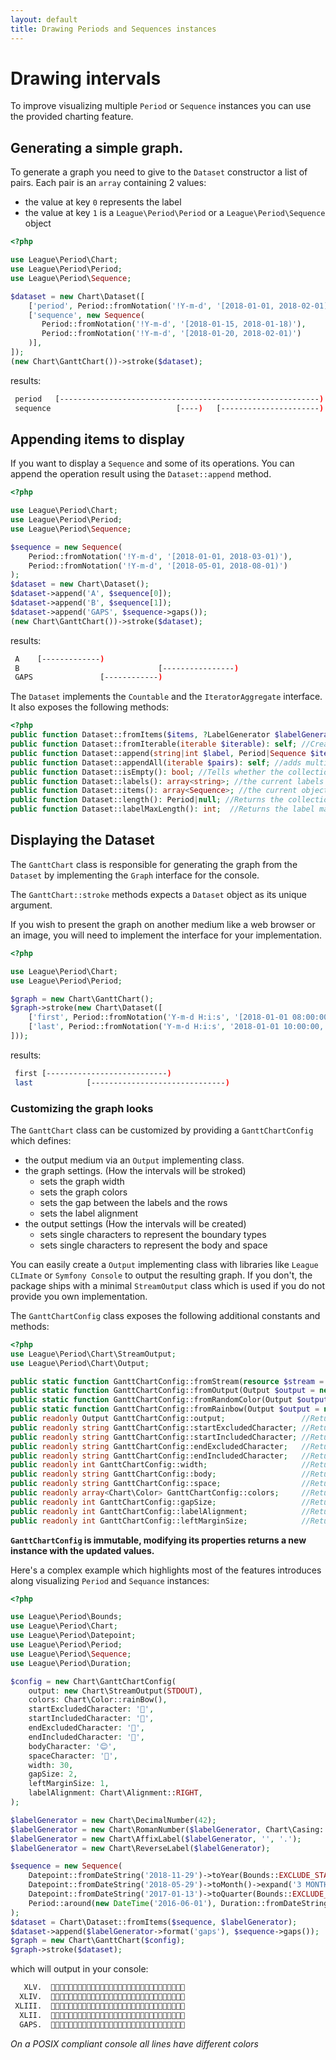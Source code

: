 ```yaml
---
layout: default
title: Drawing Periods and Sequences instances
---
```


# Drawing intervals

To improve visualizing multiple `Period` or `Sequence` instances you can use the provided charting feature. 

## Generating a simple graph.

To generate a graph you need to give to the `Dataset` constructor a list of pairs. Each pair is an `array` containing 2 values:

- the value at key `0` represents the label
- the value at key `1` is a `League\Period\Period` or a `League\Period\Sequence` object 

~~~php
<?php

use League\Period\Chart;
use League\Period\Period;
use League\Period\Sequence;

$dataset = new Chart\Dataset([
    ['period', Period::fromNotation('!Y-m-d', '[2018-01-01, 2018-02-01)')],
    ['sequence', new Sequence(
       Period::fromNotation('!Y-m-d', '[2018-01-15, 2018-01-18)'),
       Period::fromNotation('!Y-m-d', '[2018-01-20, 2018-02-01)')
    )],
]);
(new Chart\GanttChart())->stroke($dataset);
~~~

results:

~~~bash
 period   [----------------------------------------------------------)
 sequence                            [----)   [----------------------)
~~~

## Appending items to display

If you want to display a `Sequence` and some of its operations. You can append the operation result using the `Dataset::append` method.

~~~php
<?php

use League\Period\Chart;
use League\Period\Period;
use League\Period\Sequence;

$sequence = new Sequence(
    Period::fromNotation('!Y-m-d', '[2018-01-01, 2018-03-01)'),
    Period::fromNotation('!Y-m-d', '[2018-05-01, 2018-08-01)')
);
$dataset = new Chart\Dataset();
$dataset->append('A', $sequence[0]);
$dataset->append('B', $sequence[1]);
$dataset->append('GAPS', $sequence->gaps());
(new Chart\GanttChart())->stroke($dataset);
~~~

results:

~~~bash
 A    [-------------)                                                         
 B                               [----------------)
 GAPS               [------------)    
~~~

The `Dataset` implements the `Countable` and the `IteratorAggregate` interface. It also exposes the following methods:

~~~php
<?php
public function Dataset::fromItems($items, ?LabelGenerator $labelGenerator = null): self; //Creates a new Dataset from a collection of Sequence/Periods and a LabelGenerator.
public function Dataset::fromIterable(iterable $iterable): self; //Creates a new Dataset from a generic iterable structure of Sequence/Periods.
public function Dataset::append(string|int $label, Period|Sequence $item): self; //adds multiple pairs at once.
public function Dataset::appendAll(iterable $pairs): self; //adds multiple pairs at once.
public function Dataset::isEmpty(): bool; //Tells whether the collection is empty.
public function Dataset::labels(): array<string>; //the current labels used
public function Dataset::items(): array<Sequence>; //the current objects inside the Dataset
public function Dataset::length(): Period|null; //Returns the collection boundaries or null if it is empty.
public function Dataset::labelMaxLength(): int;  //Returns the label max length.
~~~

## Displaying the Dataset

The `GanttChart` class is responsible for generating the graph from the `Dataset` by implementing the `Graph` interface for the console.

The `GanttChart::stroke` methods expects a `Dataset` object as its unique argument.

If you wish to present the graph on another medium like a web browser or an image, you will need to implement the interface for your implementation.

~~~php
<?php

use League\Period\Chart;
use League\Period\Period;

$graph = new Chart\GanttChart();
$graph->stroke(new Chart\Dataset([
    ['first', Period::fromNotation('Y-m-d H:i:s', '[2018-01-01 08:00:00, 2018-01-01 12:00:00)')],
    ['last', Period::fromNotation('Y-m-d H:i:s', '2018-01-01 10:00:00, 2018-01-01 14:00:00)')],
]));
~~~

results:

~~~bash
 first [---------------------------)
 last            [------------------------------)
~~~

### Customizing the graph looks

The `GanttChart` class can be customized by providing a `GanttChartConfig` which defines:

- the output medium via an `Output` implementing class.
- the graph settings. (How the intervals will be stroked)
    - sets the graph width
    - sets the graph colors
    - sets the gap between the labels and the rows
    - sets the label alignment
- the output settings (How the intervals will be created)
    - sets single characters to represent the boundary types
    - sets single characters to represent the body and space
     
You can easily create a `Output` implementing class with libraries like `League CLImate` or `Symfony Console` 
to output the resulting graph. If you don't, the package ships with a minimal `StreamOutput` class which is used
 if you do not provide you own implementation.

The `GanttChartConfig` class exposes the following additional constants and methods:

~~~php
<?php
use League\Period\Chart\StreamOutput;
use League\Period\Chart\Output;

public static function GanttChartConfig::fromStream(resource $stream = STDOUT);
public static function GanttChartConfig::fromOutput(Output $output = new StreamOutput(STDOUT));
public static function GanttChartConfig::fromRandomColor(Output $output = new StreamOutput(STDOUT)): self
public static function GanttChartConfig::fromRainbow(Output $output = new StreamOutput(STDOUT)): self
public readonly Output GanttChartConfig::output;                 //Returns the Output instance.
public readonly string GanttChartConfig::startExcludedCharacter; //Returns the excluded start block character.
public readonly string GanttChartConfig::startIncludedCharacter; //Returns the included start block character.
public readonly string GanttChartConfig::endExcludedCharacter;   //Returns the excluded end block character.
public readonly string GanttChartConfig::endIncludedCharacter;   //Returns the included end block character.
public readonly int GanttChartConfig::width;                     //Returns the max size width.
public readonly string GanttChartConfig::body;                   //Returns the body block character.
public readonly string GanttChartConfig::space;                  //Returns the space block character.
public readonly array<Chart\Color> GanttChartConfig::colors;     //Returns the selected colors for each row.
public readonly int GanttChartConfig::gapSize;                   //Returns the gap sequence between the label and the line.
public readonly int GanttChartConfig::labelAlignment;            //Returns how label should be aligned.
public readonly int GanttChartConfig::leftMarginSize;            //Returns the margin between the label and the console left side.
~~~

**`GanttChartConfig` is immutable, modifying its properties returns a new instance with the updated values.**

Here's a complex example which highlights most of the features introduces along visualizing `Period` and `Sequance` instances:

~~~php
<?php

use League\Period\Bounds;
use League\Period\Chart;
use League\Period\Datepoint;
use League\Period\Period;
use League\Period\Sequence;
use League\Period\Duration;

$config = new Chart\GanttChartConfig(
    output: new Chart\StreamOutput(STDOUT),
    colors: Chart\Color::rainBow(),
    startExcludedCharacter: '🍕',
    startIncludedCharacter: '🍅',
    endExcludedCharacter: '🎾',
    endIncludedCharacter: '🍔',
    bodyCharacter: '😊',
    spaceCharacter: '💩',
    width: 30,
    gapSize: 2,
    leftMarginSize: 1,
    labelAlignment: Chart\Alignment::RIGHT,
);

$labelGenerator = new Chart\DecimalNumber(42);
$labelGenerator = new Chart\RomanNumber($labelGenerator, Chart\Casing::UPPER);
$labelGenerator = new Chart\AffixLabel($labelGenerator, '', '.');
$labelGenerator = new Chart\ReverseLabel($labelGenerator);

$sequence = new Sequence(
    Datepoint::fromDateString('2018-11-29')->toYear(Bounds::EXCLUDE_START_INCLUDE_END),
    Datepoint::fromDateString('2018-05-29')->toMonth()->expand('3 MONTH'),
    Datepoint::fromDateString('2017-01-13')->toQuarter(Bounds::EXCLUDE_ALL),
    Period::around(new DateTime('2016-06-01'), Duration::fromDateString('3 MONTHS'), Bounds::INCLUDE_ALL)
);
$dataset = Chart\Dataset::fromItems($sequence, $labelGenerator);
$dataset->append($labelGenerator->format('gaps'), $sequence->gaps());
$graph = new Chart\GanttChart($config);
$graph->stroke($dataset);
~~~

which will output in your console:

~~~bash
   XLV.  💩💩💩💩💩💩💩💩💩💩💩💩💩💩💩💩💩💩💩🍕😊😊😊😊😊😊😊😊😊🍔
  XLIV.  💩💩💩💩💩💩💩💩💩💩💩💩💩💩💩💩💩💩💩💩🍅😊😊😊😊😊🎾💩💩💩
 XLIII.  💩💩💩💩💩💩💩💩🍕😊😊🎾💩💩💩💩💩💩💩💩💩💩💩💩💩💩💩💩💩💩
  XLII.  🍅😊😊😊😊🍔💩💩💩💩💩💩💩💩💩💩💩💩💩💩💩💩💩💩💩💩💩💩💩💩
  GAPS.  💩💩💩💩💩🍕😊😊🍔💩💩🍅😊😊😊😊😊😊😊🍔💩💩💩💩💩💩💩💩💩💩
~~~

*On a POSIX compliant console all lines have different colors*
